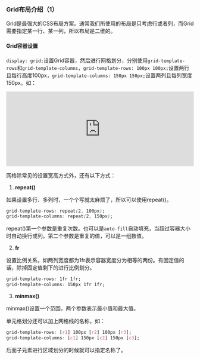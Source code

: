 ### Grid布局介绍（1）

Grid是最强大的CSS布局方案。通常我们所使用的布局是只考虑行或者列，而Grid需要指定某一行、某一列，所以布局是二维的。

#### Grid容器设置

`display: grid;`设置Grid容器，然后进行网格划分，分别使用`grid-template-rows`和`grid-template-columns`，`grid-template-rows: 100px 100px;`设置两行且每行高度100px，`grid-template-columns: 150px 150px;`设置两列且每列宽度150px。如：

<html>
  <iframe width="100%" height="200" src="http://code.vwantu.com/view/5ebd50ce514e87555491a38b" allowfullscreen="allowfullscreen" frameborder="0"></iframe>
</html>

网格除常见的设置宽高方式外，还有以下方式：

1. **repeat()**

如果设置多行、多列时，一个个写就太麻烦了，所以可以使用repeat()。

```css
grid-template-rows: repeat(2, 100px);
grid-template-columns: repeat(2, 150px);
```

repeat()第一个参数是重复次数。也可以是`auto-fill`自动填充，当超过容器大小时自动换行或列。第二个参数是重复的值，可以是一组数值。

2. **fr**

设置比例关系，如两列宽度都为1fr表示容器宽度分为相等的两份。有固定值的话，除掉固定值剩下的进行比例划分。

```css
grid-template-rows: 1fr 1fr;
grid-template-columns: 150px 1fr 1fr;
```

3. **minmax()**

minmax()设置一个范围，两个参数表示最小值和最大值。

单元格划分还可以加上网格线的名称，如：

```css
grid-template-rows: [r1] 100px [r2] 100px [r3];
grid-template-columns: [c1] 150px [c2] 150px [c3];
```

后面子元素进行区域划分的时候就可以指定名称了。